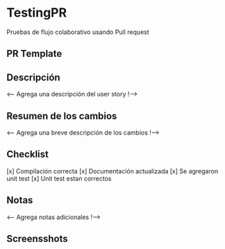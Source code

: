 # TestingPR
Pruebas de flujo colaborativo usando Pull request 

## PR Template

## Descripción
<-- Agrega una descripción del user story !-->
## Resumen de los cambios
<-- Agrega una breve descripción de los cambios !-->
## Checklist
[x] Compilación correcta
[x] Documentación actualizada
[x] Se agregaron unit test
[x] Unit test estan correctos
## Notas
<-- Agrega notas adicionales !-->
## Screensshots
